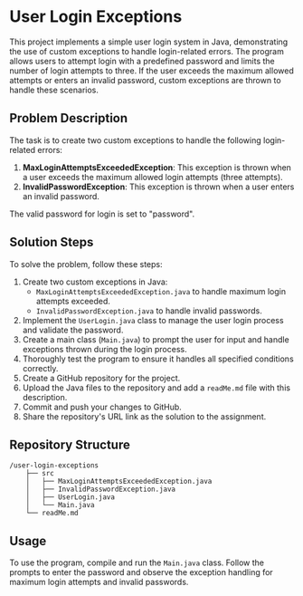 # User Login Exceptions

This project implements a simple user login system in Java, demonstrating the use of custom exceptions to handle login-related errors. The program allows users to attempt login with a predefined password and limits the number of login attempts to three. If the user exceeds the maximum allowed attempts or enters an invalid password, custom exceptions are thrown to handle these scenarios.

## Problem Description

The task is to create two custom exceptions to handle the following login-related errors:

1. **MaxLoginAttemptsExceededException**: This exception is thrown when a user exceeds the maximum allowed login attempts (three attempts).
2. **InvalidPasswordException**: This exception is thrown when a user enters an invalid password.

The valid password for login is set to "password".

## Solution Steps

To solve the problem, follow these steps:

1. Create two custom exceptions in Java:
   - `MaxLoginAttemptsExceededException.java` to handle maximum login attempts exceeded.
   - `InvalidPasswordException.java` to handle invalid passwords.
2. Implement the `UserLogin.java` class to manage the user login process and validate the password.
3. Create a main class (`Main.java`) to prompt the user for input and handle exceptions thrown during the login process.
4. Thoroughly test the program to ensure it handles all specified conditions correctly.
5. Create a GitHub repository for the project.
6. Upload the Java files to the repository and add a `readMe.md` file with this description.
7. Commit and push your changes to GitHub.
8. Share the repository's URL link as the solution to the assignment.

## Repository Structure

```
/user-login-exceptions
    ├── src
    │   ├── MaxLoginAttemptsExceededException.java
    │   ├── InvalidPasswordException.java
    │   ├── UserLogin.java
    │   └── Main.java
    └── readMe.md
```

## Usage

To use the program, compile and run the `Main.java` class. Follow the prompts to enter the password and observe the exception handling for maximum login attempts and invalid passwords.

